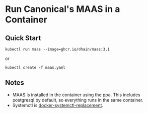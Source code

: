 Run Canonical's MAAS in a Container
===================================

Quick Start
-----------

    kubectl run maas --image=ghcr.io/dhain/maas:3.1

or

    kubectl create -f maas.yaml

Notes
-----

* MAAS is installed in the container using the ppa. This includes postgresql by
  default, so everything runs in the same container.
* Systemctl is [docker-systemctl-replacement][1].

[1]: https://github.com/gdraheim/docker-systemctl-replacement
